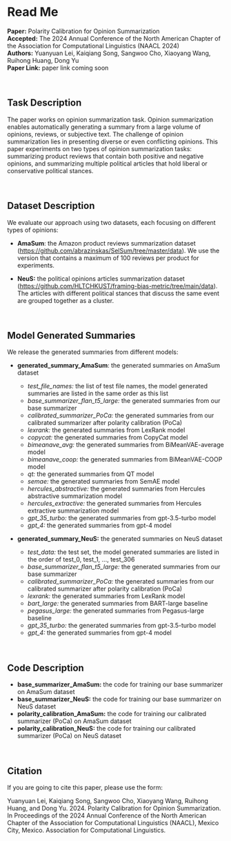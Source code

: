 # Read Me

**Paper:** Polarity Calibration for Opinion Summarization<br/>
**Accepted:** The 2024 Annual Conference of the North American Chapter of the Association for Computational Linguistics (NAACL 2024)<br/>
**Authors:** Yuanyuan Lei, Kaiqiang Song, Sangwoo Cho, Xiaoyang Wang, Ruihong Huang, Dong Yu<br/>
**Paper Link:** paper link coming soon


<br/>

## Task Description

The paper works on opinion summarization task. Opinion summarization enables automatically generating a summary from a large volume of opinions, reviews, or subjective text. The challenge of opinion summarization lies in presenting diverse or even conflicting opinions. This paper experiments on two types of opinion summarization tasks: summarizing product reviews that contain both positive and negative opinions, and summarizing multiple political articles that hold liberal or conservative political stances.


<br/>

## Dataset Description

We evaluate our approach using two datasets, each focusing on different types of opinions:

* **AmaSum**: the Amazon product reviews summarization dataset (https://github.com/abrazinskas/SelSum/tree/master/data). We use the version that contains a maximum of 100 reviews per product for experiments.

* **NeuS:** the political opinions articles summarization dataset (https://github.com/HLTCHKUST/framing-bias-metric/tree/main/data). The articles with different political stances that discuss the same event are grouped together as a cluster.



<br/>

## Model Generated Summaries

We release the generated summaries from different models:

* **generated_summary_AmaSum**: the generated summaries on AmaSum dataset
  * _test_file_names:_ the list of test file names, the model generated summaries are listed in the same order as this list
  * _base_summarizer_flan_t5_large:_ the generated summaries from our base summarizer
  * _calibrated_summarizer_PoCa:_ the generated summaries from our calibrated summarizer after polarity calibration (PoCa)
  * _lexrank:_ the generated summaries from LexRank model
  * _copycat:_ the generated summaries from CopyCat model
  * _bimeanave_avg:_ the generated summaries from BiMeanVAE-average model
  * _bimeanave_coop:_ the generated summaries from BiMeanVAE-COOP model
  * _qt:_ the generated summaries from QT model
  * _semae:_ the generated summaries from SemAE model
  * _hercules_abstractive:_ the generated summaries from Hercules abstractive summarization model
  * _hercules_extractive:_ the generated summaries from Hercules extractive summarization model
  * _gpt_35_turbo:_ the generated summaries from gpt-3.5-turbo model
  * _gpt_4:_ the generated summaries from gpt-4 model

* **generated_summary_NeuS:** the generated summaries on NeuS dataset
  * _test_data:_ the test set, the model generated summaries are listed in the order of test_0, test_1, ..., test_306
  * _base_summarizer_flan_t5_large:_ the generated summaries from our base summarizer
  * _calibrated_summarizer_PoCa:_ the generated summaries from our calibrated summarizer after polarity calibration (PoCa)
  * _lexrank:_ the generated summaries from LexRank model
  * _bart_large:_ the generated summaries from BART-large baseline
  * _pegasus_large:_ the generated summaries from Pegasus-large baseline
  * _gpt_35_turbo:_ the generated summaries from gpt-3.5-turbo model
  * _gpt_4:_ the generated summaries from gpt-4 model


<br/>

## Code Description

* **base_summarizer_AmaSum:** the code for training our base summarizer on AmaSum dataset
* **base_summarizer_NeuS:** the code for training our base summarizer on NeuS dataset
* **polarity_calibration_AmaSum:** the code for training our calibrated summarizer (PoCa) on AmaSum dataset
* **polarity_calibration_NeuS:** the code for training our calibrated summarizer (PoCa) on NeuS dataset


<br/>


## Citation

If you are going to cite this paper, please use the form:

Yuanyuan Lei, Kaiqiang Song, Sangwoo Cho, Xiaoyang Wang, Ruihong Huang, and Dong Yu. 2024. Polarity Calibration for Opinion Summarization. In Proceedings of the 2024 Annual Conference of the North American Chapter of the Association for Computational Linguistics (NAACL), Mexico City, Mexico. Association for Computational Linguistics.


```bibtex


```







